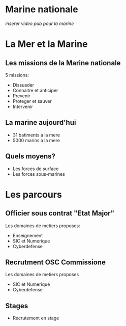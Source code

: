 # Marine nationale
*inserer video pub pour la marine*

# La Mer et la Marine
## Les missions de la Marine nationale
5 missions:
* Dissuader
* Connaitre et anticiper
* Prevenir
* Proteger et sauver
* Intervenir

## La marine aujourd'hui
* 31 batiments a la mere
* 5000 marins a la mere

## Quels moyens?
* Les forces de surface
* Les forces sous-marines

# Les parcours
## Officier sous contrat "Etat Major"
Les domaines de metiers proposes:
* Enseignement
* SIC et Numerique
* Cyberdefense

## Recrutment OSC Commissione
Les domaines de metiers proposes
* SIC et Numerique
* Cyberdefense

## Stages
* Recrutement en stage
